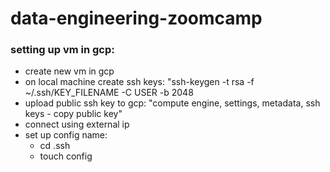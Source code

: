 # data-engineering-zoomcamp

### setting up vm in gcp:
 - create new vm in gcp
 - on local machine create ssh keys: "ssh-keygen -t rsa -f ~/.ssh/KEY_FILENAME -C USER -b 2048
 - upload public ssh key to gcp: "compute engine, settings, metadata, ssh keys - copy public key"
 - connect using external ip
 - set up config name:
    - cd .ssh
    - touch config
